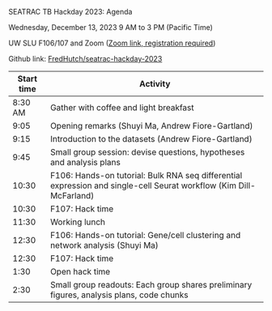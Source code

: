 SEATRAC TB Hackday 2023: Agenda

Wednesday, December 13, 2023
9 AM to 3 PM (Pacific Time)

UW SLU F106/107 and Zoom ([Zoom link, registration required](https://urldefense.com/v3/__https://washington.zoom.us/meeting/register/tJ0sf-GtrjMtHtAekQf7Ew-m4_oYOvm78vVB__;!!GuAItXPztq0!nEXklIjP7jjBX1StCKX1p08_DtEWjHU6skNOBaO0ntWCECjyQD9WB8glSFwDTxCp98VbKIU_x7RSTnc2p_c$))

Github link: [FredHutch/seatrac-hackday-2023](https://github.com/FredHutch/seatrac-hackday-2023)

|Start time|Activity|
|----------|--------|
8:30 AM | Gather with coffee and light breakfast
9:05 | Opening remarks (Shuyi Ma, Andrew Fiore-Gartland)
9:15 | Introduction to the datasets (Andrew Fiore-Gartland)
9:45 | Small group session: devise questions, hypotheses and analysis plans
10:30 | F106: Hands-on tutorial: Bulk RNA seq differential expression and single-cell Seurat workflow (Kim Dill-McFarland)
10:30 | F107: Hack time
11:30 | Working lunch
12:30 | F106: Hands-on tutorial: Gene/cell clustering and network analysis (Shuyi Ma)
12:30 | F107: Hack time
1:30 | Open hack time
2:30 | Small group readouts: Each group shares preliminary figures, analysis plans, code chunks


